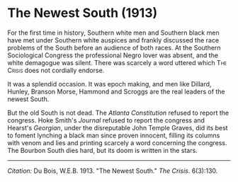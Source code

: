 <!--
title:   The Newest South
author:  Du Bois, W.E.B.
journal: The Crisis
year:    1913
volume:  6
issue:   3
pages:   130
-->
# The Newest South (1913)

For the first time in history, Southern white men and Southern black men have met under Southern white auspices and frankly discussed the race problems of the South before an audience of both races. At the Southern Sociological Congress the professional Negro lover was absent, and the white demagogue was silent. There was scarcely a word uttered which <span style="font-variant:small-caps;">The Crisis</span> does not cordially endorse.

It was a splendid occasion. It was epoch making, and men like Dillard, Hunley, Branson Morse, Hammond and Scroggs are the real leaders of the newest South.

But the old South is not dead. The *Atlanta Constitution* refused to report the congress. Hoke Smith's *Journal* refused to report the congress and Hearst's *Georgian*, under the disreputable John Temple Graves, did its best to foment lynching a black man since proven innocent, filling its columns with venom and lies and printing scarcely a word concerning the congress. The Bourbon South dies hard, but its doom is written in the stars.

______________
*Citation:* Du Bois, W.E.B. 1913. "The Newest South." *The Crisis*. 6(3):130.